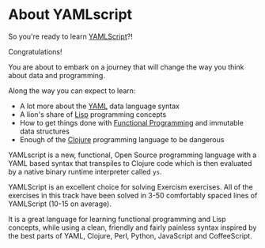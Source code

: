 About YAMLscript
================

So you're ready to learn [YAMLScript](https://yamlscript.org)?!

Congratulations!

You are about to embark on a journey that will change the way you think about
data and programming.

Along the way you can expect to learn:

* A lot more about the [YAML](https://wikipedia.org/wiki/YAML) data language
  syntax
* A lion's share of [Lisp](https://en.wikipedia.org/wiki/Lisp) programming
  concepts
* How to get things done with [Functional Programming](
  https://wikipedia.org/wiki/Functional_programming) and immutable data
  structures
* Enough of the [Clojure](https://wikipedia.org/wiki/Clojure) programming
  language to be dangerous

YAMLscript is a new, functional, Open Source programming language with a YAML
based syntax that transpiles to Clojure code which is then evaluated by a
native binary runtime interpreter called `ys`.

YAMLScript is an excellent choice for solving Exercism exercises.
All of the exercises in this track have been solved in 3-50 comfortably spaced
lines of YAMLScript (10-15 on average).

It is a great language for learning functional programming and Lisp concepts,
while using a clean, friendly and fairly painless syntax inspired by the best
parts of YAML, Clojure, Perl, Python, JavaScript and CoffeeScript.


<!-- Keep this comment:

  This document contains a short introduction to the language.

  The introduction should be relatively brief and touch upon what
  makes the language interesting (and possibly unique). The goal
  is to help students decide if they want to join this track.

  The contents of this document are displayed on the track page,
  provided the student has not joined the track.

  See https://exercism.org/docs/building/tracks/docs for more information. -->
